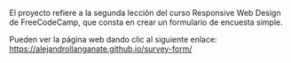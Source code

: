 El proyecto refiere a la segunda lección del curso Responsive Web Design de FreeCodeCamp, que consta en crear un formulario de encuesta simple.

Pueden ver la página web dando clic al siguiente enlace: https://alejandrollanganate.github.io/survey-form/


